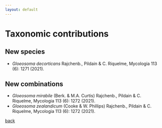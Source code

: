 ```yaml
---
layout: default
---
```


# Taxonomic contributions

## New species

- *Gloeosoma decorticans* Rajchenb., Pildain & C. Riquelme, Mycologia 113 (6): 1271 (2021).

## New combinations

- *Gloeosoma mirabile* (Berk. & M.A. Curtis) Rajchenb., Pildain & C. Riquelme, Mycologia 113 (6): 1272 (2021).
- *Gloeosoma zealandicum* (Cooke & W. Phillips) Rajchenb., Pildain & C. Riquelme, Mycologia 113 (6): 1272 (2021).

[back](./)
